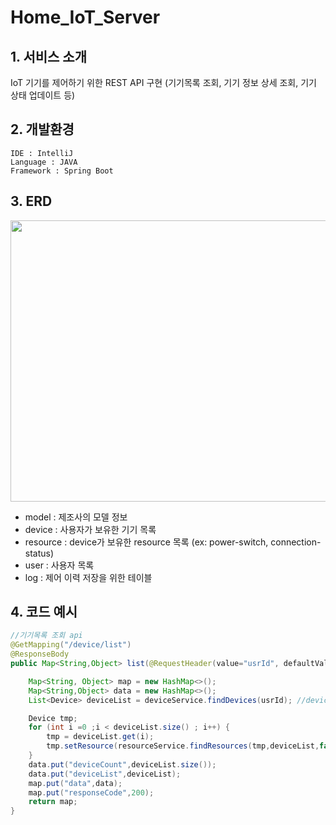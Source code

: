 # Home_IoT_Server

## 1. 서비스 소개
IoT 기기를 제어하기 위한 REST API 구현 (기기목록 조회, 기기 정보 상세 조회, 기기 상태 업데이트 등)

## 2. 개발환경
    IDE : IntelliJ
    Language : JAVA
    Framework : Spring Boot

## 3. ERD
<img src="https://user-images.githubusercontent.com/43440240/113035966-ab68e180-91ce-11eb-9d04-89d0baed7d0a.png"  width="800" height="450">

* model : 제조사의 모델 정보
* device : 사용자가 보유한 기기 목록
* resource : device가 보유한 resource 목록 (ex: power-switch, connection-status)
* user : 사용자 목록
* log : 제어 이력 저장을 위한 테이블

## 4. 코드 예시
```java
//기기목록 조회 api
@GetMapping("/device/list") 
@ResponseBody 
public Map<String,Object> list(@RequestHeader(value="usrId", defaultValue="1")int usrId) throws Exception{

    Map<String, Object> map = new HashMap<>();
    Map<String,Object> data = new HashMap<>();
    List<Device> deviceList = deviceService.findDevices(usrId); //device list 조회

    Device tmp;
    for (int i =0 ;i < deviceList.size() ; i++) {
        tmp = deviceList.get(i);
        tmp.setResource(resourceService.findResources(tmp,deviceList,false)); // resource list 조회
    }
    data.put("deviceCount",deviceList.size());
    data.put("deviceList",deviceList);
    map.put("data",data);
    map.put("responseCode",200);
    return map;
}
```
